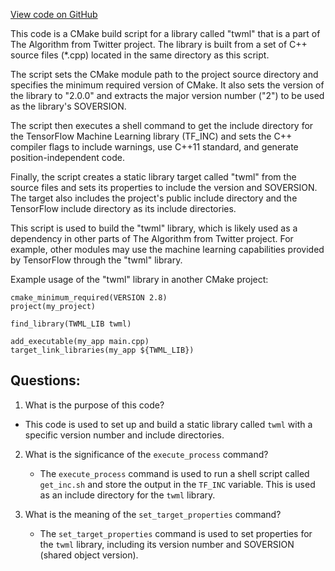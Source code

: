 [View code on GitHub](https://github.com/misbahsy/the-algorithm/twml/libtwml/src/lib/CMakeLists.txt)

This code is a CMake build script for a library called "twml" that is a part of The Algorithm from Twitter project. The library is built from a set of C++ source files (*.cpp) located in the same directory as this script. 

The script sets the CMake module path to the project source directory and specifies the minimum required version of CMake. It also sets the version of the library to "2.0.0" and extracts the major version number ("2") to be used as the library's SOVERSION. 

The script then executes a shell command to get the include directory for the TensorFlow Machine Learning library (TF_INC) and sets the C++ compiler flags to include warnings, use C++11 standard, and generate position-independent code. 

Finally, the script creates a static library target called "twml" from the source files and sets its properties to include the version and SOVERSION. The target also includes the project's public include directory and the TensorFlow include directory as its include directories.

This script is used to build the "twml" library, which is likely used as a dependency in other parts of The Algorithm from Twitter project. For example, other modules may use the machine learning capabilities provided by TensorFlow through the "twml" library. 

Example usage of the "twml" library in another CMake project:

```
cmake_minimum_required(VERSION 2.8)
project(my_project)

find_library(TWML_LIB twml)

add_executable(my_app main.cpp)
target_link_libraries(my_app ${TWML_LIB})
```
## Questions: 
 1. What is the purpose of this code?
   - This code is used to set up and build a static library called `twml` with a specific version number and include directories.

2. What is the significance of the `execute_process` command?
   - The `execute_process` command is used to run a shell script called `get_inc.sh` and store the output in the `TF_INC` variable. This is used as an include directory for the `twml` library.

3. What is the meaning of the `set_target_properties` command?
   - The `set_target_properties` command is used to set properties for the `twml` library, including its version number and SOVERSION (shared object version).
